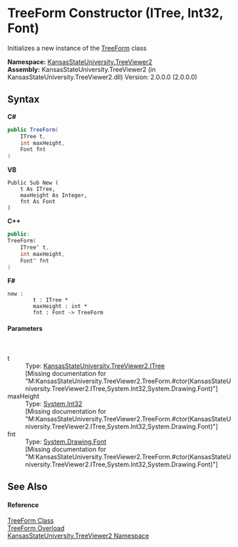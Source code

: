 # TreeForm Constructor (ITree, Int32, Font)
 

Initializes a new instance of the <a href="e15ea583-4b1e-7a0b-ad9c-fc56983ca79b">TreeForm</a> class

**Namespace:**&nbsp;<a href="4feb08d4-45a9-d5a7-f8c5-964962c586e5">KansasStateUniversity.TreeViewer2</a><br />**Assembly:**&nbsp;KansasStateUniversity.TreeViewer2 (in KansasStateUniversity.TreeViewer2.dll) Version: 2.0.0.0 (2.0.0.0)

## Syntax

**C#**<br />
``` C#
public TreeForm(
	ITree t,
	int maxHeight,
	Font fnt
)
```

**VB**<br />
``` VB
Public Sub New ( 
	t As ITree,
	maxHeight As Integer,
	fnt As Font
)
```

**C++**<br />
``` C++
public:
TreeForm(
	ITree^ t, 
	int maxHeight, 
	Font^ fnt
)
```

**F#**<br />
``` F#
new : 
        t : ITree * 
        maxHeight : int * 
        fnt : Font -> TreeForm
```


#### Parameters
&nbsp;<dl><dt>t</dt><dd>Type: <a href="68d85729-02b8-db78-4416-945a0e45acfb">KansasStateUniversity.TreeViewer2.ITree</a><br />\[Missing <param name="t"/> documentation for "M:KansasStateUniversity.TreeViewer2.TreeForm.#ctor(KansasStateUniversity.TreeViewer2.ITree,System.Int32,System.Drawing.Font)"\]</dd><dt>maxHeight</dt><dd>Type: <a href="https://docs.microsoft.com/dotnet/api/system.int32" target="_blank" rel="noopener noreferrer">System.Int32</a><br />\[Missing <param name="maxHeight"/> documentation for "M:KansasStateUniversity.TreeViewer2.TreeForm.#ctor(KansasStateUniversity.TreeViewer2.ITree,System.Int32,System.Drawing.Font)"\]</dd><dt>fnt</dt><dd>Type: <a href="https://docs.microsoft.com/dotnet/api/system.drawing.font" target="_blank" rel="noopener noreferrer">System.Drawing.Font</a><br />\[Missing <param name="fnt"/> documentation for "M:KansasStateUniversity.TreeViewer2.TreeForm.#ctor(KansasStateUniversity.TreeViewer2.ITree,System.Int32,System.Drawing.Font)"\]</dd></dl>

## See Also


#### Reference
<a href="e15ea583-4b1e-7a0b-ad9c-fc56983ca79b">TreeForm Class</a><br /><a href="0cc580b8-138d-2975-9f82-bd6506c68e90">TreeForm Overload</a><br /><a href="4feb08d4-45a9-d5a7-f8c5-964962c586e5">KansasStateUniversity.TreeViewer2 Namespace</a><br />